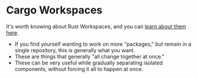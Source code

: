 # Cargo Workspaces

It's worth knowing about Rust Workspaces, and you can
[learn about them here](https://doc.rust-lang.org/book/ch14-03-cargo-workspaces.html).

- If you find yourself wanting to work on more "packages," but remain in a
  single repository, this is generally what you want.
- These are things that generally "all change together at once."
- These can be very useful while gradually separating isolated components,
  without forcing it all to happen at once.
